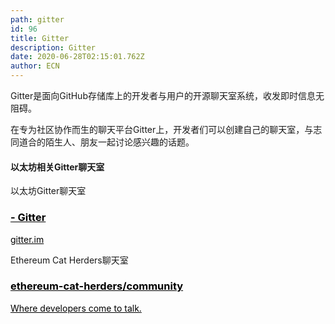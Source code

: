 ```yaml
---
path: gitter
id: 96
title: Gitter
description: Gitter
date: 2020-06-28T02:15:01.762Z
author: ECN
---
```


Gitter是面向GitHub存储库上的开发者与用户的开源聊天室系统，收发即时信息无阻碍。

在专为社区协作而生的聊天平台Gitter上，开发者们可以创建自己的聊天室，与志同道合的陌生人、朋友一起讨论感兴趣的话题。

#### 以太坊相关Gitter聊天室

以太坊Gitter聊天室


<div class="linkbox">
<a  href="https://gitter.im/ethereum/home" style="color: black">
   <h3>
   <strong>
- Gitter
   </strong>
   </h3> 
   <span>
  gitter.im
   </span>
</a>
</div>


Ethereum Cat Herders聊天室

<div class="linkbox">
<a  href="https://gitter.im/ethereum-cat-herders/community?source=orgpage" style="color: black">
   <h3>
   <strong>
ethereum-cat-herders/community
   </strong>
   </h3> 
   <span>
Where developers come to talk.
   </span>
</a>
</div>
